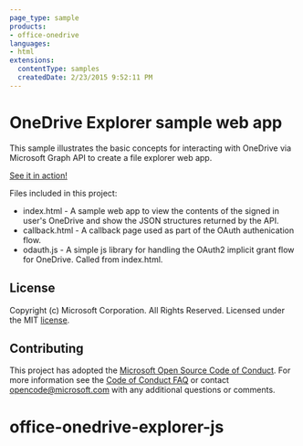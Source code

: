 ```yaml
---
page_type: sample
products:
- office-onedrive
languages:
- html
extensions:
  contentType: samples
  createdDate: 2/23/2015 9:52:11 PM
---
```

# OneDrive Explorer sample web app

This sample illustrates the basic concepts for interacting with OneDrive via Microsoft Graph API to create a file explorer web app.

[See it in action!](https://dev.onedrive.com/odx/index.html)

Files included in this project:

* index.html - A sample web app to view the contents of the signed in user's OneDrive and show the JSON structures returned by the API.
* callback.html - A callback page used as part of the OAuth authenication flow.
* odauth.js - A simple js library for handling the OAuth2 implicit grant flow for OneDrive. Called from index.html.

## License

Copyright (c) Microsoft Corporation. All Rights Reserved. Licensed under the MIT [license](LICENSE.txt).

## Contributing

This project has adopted the [Microsoft Open Source Code of Conduct](https://opensource.microsoft.com/codeofconduct/). For more information see the [Code of Conduct FAQ](https://opensource.microsoft.com/codeofconduct/faq/) or contact [opencode@microsoft.com](mailto:opencode@microsoft.com) with any additional questions or comments.
# office-onedrive-explorer-js

